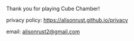 Thank you for playing Cube Chamber! 

privacy policy: https://alisonrust.github.io/privacy

email: alisonrust2@gmail.com
